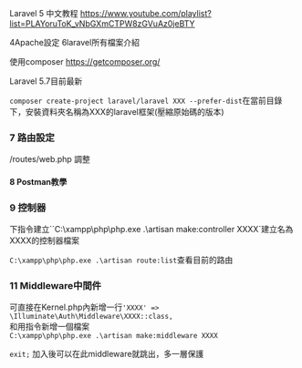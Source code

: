 Laravel 5 中文教程
https://www.youtube.com/playlist?list=PLAYoruToK_vNbGXmCTPW8zGVuAz0jeBTY

4Apache設定
6laravel所有檔案介紹


使用composer
https://getcomposer.org/

Laravel 5.7目前最新



`composer create-project laravel/laravel XXX --prefer-dist`在當前目錄下，安裝資料夾名稱為XXX的laravel框架(壓縮原始碼的版本)  

### 7 路由設定
/routes/web.php 調整

#### 8 Postman教學
### 9 控制器

下指令建立``C:\xampp\php\php.exe .\artisan make:controller XXXX`建立名為XXXX的控制器檔案  


`C:\xampp\php\php.exe .\artisan route:list`查看目前的路由  

### 11 Middleware中間件
可直接在Kernel.php內新增一行`'XXXX' => \Illuminate\Auth\Middleware\XXXX::class,`  
和用指令新增一個檔案   
`C:\xampp\php\php.exe .\artisan make:middleware XXXX`  
  
`exit;` 加入後可以在此middleware就跳出，多一層保護  





``
``
``
``
``
``
``
``
``
``
``
``
``
``
``
``
``
``
